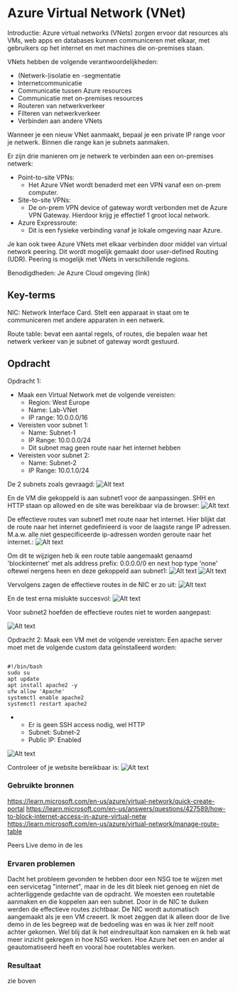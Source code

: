 # Azure Virtual Network (VNet)

Introductie:
Azure virtual networks (VNets) zorgen ervoor dat resources als VMs, web apps en databases kunnen communiceren met elkaar, met gebruikers op het internet en met machines die on-premises staan.

VNets hebben de volgende verantwoordelijkheden:
* (Netwerk-)isolatie en -segmentatie
* Internetcommunicatie
* Communicatie tussen Azure resources
* Communicatie met on-premises resources
* Routeren van netwerkverkeer
* Filteren van netwerkverkeer
* Verbinden aan andere VNets

Wanneer je een nieuw VNet aanmaakt, bepaal je een private IP range voor je netwerk. Binnen die range kan je subnets aanmaken.

Er zijn drie manieren om je netwerk te verbinden aan een on-premises netwerk:
* Point-to-site VPNs:
    * Het Azure VNet wordt benaderd met een VPN vanaf een on-prem computer.
* Site-to-site VPNs:
    * De on-prem VPN device of gateway wordt verbonden met de Azure VPN Gateway. Hierdoor krijg je effectief 1 groot local network.
* Azure Expressroute:
    * Dit is een fysieke verbinding vanaf je lokale omgeving naar Azure.

Je kan ook twee Azure VNets met elkaar verbinden door middel van virtual network peering. Dit wordt mogelijk gemaakt door user-defined Routing (UDR). Peering is mogelijk met VNets in verschillende regions.

Benodigdheden:
Je Azure Cloud omgeving (link)

## Key-terms

NIC: Network Interface Card. Stelt een apparaat in staat om te communiceren met andere apparaten in een netwerk.

Route table: bevat een aantal regels, of routes, die bepalen waar het netwerk verkeer van je subnet of gateway wordt gestuurd.

## Opdracht

Opdracht 1:
* Maak een Virtual Network met de volgende vereisten:
    * Region: West Europe
    * Name: Lab-VNet
    * IP range: 10.0.0.0/16
* Vereisten voor subnet 1:
    * Name: Subnet-1
    * IP Range: 10.0.0.0/24
    * Dit subnet mag geen route naar het internet hebben
* Vereisten voor subnet 2:
    * Name: Subnet-2
    * IP Range: 10.0.1.0/24

De 2 subnets zoals gevraagd:
![Alt text](../00_includes/Week4/AZ10.4.PNG)

En de VM die gekoppeld is aan subnet1 voor de aanpassingen. SHH en HTTP staan op allowed en de site was bereikbaar via de browser:
![Alt text](../00_includes/Week4/AZ10.5.PNG)

De effectieve routes van subnet1 met route naar het internet. Hier blijkt dat de route naar het internet gedefinieerd is voor de laagste range IP adressen. M.a.w. alle niet gespecificeerde ip-adressen worden geroute naar het internet.: 
![Alt text](../00_includes/Week4/AZ10.6.PNG)

Om dit te wijzigen heb ik een route table aangemaakt genaamd 'blockinternet' met als address prefix: 0.0.0.0/0 en next hop type 'none' oftewel nergens heen en deze gekoppeld aan subnet1:
![Alt text](../00_includes/Week4/AZ10.7.PNG)
![Alt text](../00_includes/Week4/AZ10.8.PNG)

Vervolgens zagen de effectieve routes in de NIC er zo uit:
![Alt text](../00_includes/Week4/AZ10.9.PNG)

En de test erna mislukte succesvol:
![Alt text](../00_includes/Week4/AZ10.10.PNG)

Voor subnet2 hoefden de effectieve routes niet te worden aangepast:

![Alt text](../00_includes/Week4/AZ10.3.PNG)

Opdracht 2:
Maak een VM met de volgende vereisten:
Een apache server moet met de volgende custom data geïnstalleerd worden:

```

#!/bin/bash
sudo su
apt update
apt install apache2 -y
ufw allow 'Apache'
systemctl enable apache2
systemctl restart apache2

```
*    * Er is geen SSH access nodig, wel HTTP
     * Subnet: Subnet-2
     * Public IP: Enabled

![Alt text](../00_includes/Week4/AZ10.1.PNG)

Controleer of je website bereikbaar is:
![Alt text](../00_includes/Week4/AZ10.2.PNG)
### Gebruikte bronnen
https://learn.microsoft.com/en-us/azure/virtual-network/quick-create-portal
https://learn.microsoft.com/en-us/answers/questions/427589/how-to-block-internet-access-in-azure-virtual-netw
https://learn.microsoft.com/en-us/azure/virtual-network/manage-route-table

Peers
Live demo in de les

### Ervaren problemen

Dacht het probleem gevonden te hebben door een NSG toe te wijzen met een servicetag "internet", maar in de les dit bleek niet genoeg en niet de achterliggende gedachte van de opdracht. We moesten een routetable aanmaken en die koppelen aan een subnet.  Door in de NIC te duiken werden de effectieve routes zichtbaar. De NIC wordt automatisch aangemaakt als je een VM creeert. Ik moet zeggen dat ik alleen door de live demo in de les begreep wat de bedoeling was en was ik hier zelf nooit achter gekomen. Wel blij dat ik het eindresultaat kon namaken en ik heb wat meer inzicht gekregen in hoe NSG werken. Hoe Azure het een en ander al geautomatiseerd heeft en vooral hoe routetables werken. 

### Resultaat
zie boven
